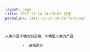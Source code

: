 ```yaml
---
layout: page
title: 2017-11-24 14:39:01 创建
permalink: /2017-11-24-14-39-fortune/
---
```

```

人类不是环境的创造物，环境是人类的产品

        -  迪斯累利

```
